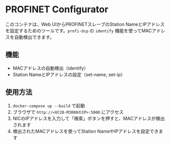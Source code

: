 # PROFINET Configurator

このコンテナは、Web UIからPROFINETスレーブのStation NameとIPアドレスを設定するためのツールです。`profi-dcp` の `identify` 機能を使ってMACアドレスを自動検出できます。

## 機能

- MACアドレスの自動検出（identify）
- Station NameとIPアドレスの設定（set-name, set-ip）

## 使用方法

1. `docker-compose up --build` で起動
2. ブラウザで `http://<UC20-M3000のIP>:5000` にアクセス
3. NICのIPアドレスを入力して「検索」ボタンを押すと、MACアドレスが検出されます
4. 検出されたMACアドレスを使ってStation NameやIPアドレスを設定できます
